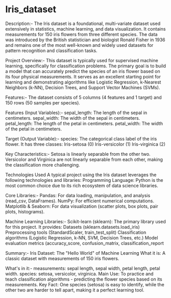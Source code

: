 # Iris_dataset
Description:-
The Iris dataset is a foundational, multi-variate dataset used extensively in statistics, machine learning, and data visualization. It contains measurements for 150 iris flowers from three different species. The data was introduced by the British statistician and biologist Ronald Fisher in 1936 and remains one of the most well-known and widely used datasets for pattern recognition and classification tasks.

Project Overview:-
This dataset is typically used for supervised machine learning, specifically for classification problems. The primary goal is to build a model that can accurately predict the species of an iris flower based on its four physical measurements. It serves as an excellent starting point for learning and demonstrating algorithms like Logistic Regression, k-Nearest Neighbors (k-NN), Decision Trees, and Support Vector Machines (SVMs).

Features:-
The dataset consists of 5 columns (4 features and 1 target) and 150 rows (50 samples per species).

Features (Input Variables):-
sepal_length: The length of the sepal in centimeters.
sepal_width: The width of the sepal in centimeters.
petal_length: The length of the petal in centimeters.
petal_width: The width of the petal in centimeters.

Target (Output Variable):-
species: The categorical class label of the iris flower. It has three classes:
Iris-setosa (0)
Iris-versicolor (1)
Iris-virginica (2)

Key Characteristics:-
Setosa is linearly separable from the other two.
Versicolor and Virginica are not linearly separable from each other, making the classification more challenging.

Technologies Used
A typical project using the Iris dataset leverages the following technologies and libraries:
Programming Language: Python is the most common choice due to its rich ecosystem of data science libraries.

Core Libraries:-
Pandas: For data loading, manipulation, and analysis (read_csv, DataFrames).
NumPy: For efficient numerical computations.
Matplotlib & Seaborn: For data visualization (scatter plots, box plots, pair plots, histograms).

Machine Learning Libraries:-
Scikit-learn (sklearn): The primary library used for this project. It provides:
Datasets (sklearn.datasets.load_iris)
Preprocessing tools (StandardScaler, train_test_split)
Classification algorithms (Logistic Regression, k-NN, SVM, Decision Trees, etc.)
Model evaluation metrics (accuracy_score, confusion_matrix, classification_report

Summary:-
Iris Dataset: The "Hello World" of Machine Learning
What it is: A classic dataset with measurements of 150 iris flowers.

What's in it:-
 measurements: sepal length, sepal width, petal length, petal width.
 species: setosa, versicolor, virginica.
Main Use: To practice and teach classification algorithms - predicting the flower species based on its measurements.
Key Fact: One species (setosa) is easy to identify, while the other two are harder to tell apart, making it a perfect learning tool.
